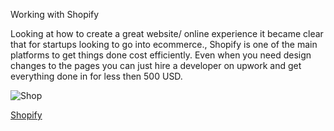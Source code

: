 Working with Shopify

Looking at how to create a great website/ online experience it became clear that for startups looking to go into ecommerce., Shopify is one of the main platforms to get things done cost efficiently. Even when you need design changes to the pages you can just hire a developer on upwork and get everything done in for less then 500 USD. 

![Shop](https://www.nchannel.com/wp-content/uploads/2014/04/shopify-ecommerce-platform.png)

[Shopify](http://shopify.com)
